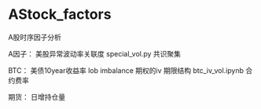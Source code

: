 # AStock_factors
A股时序因子分析

A因子：
美股异常波动率关联度 special_vol.py
共识聚集


BTC：
美债10year收益率
lob imbalance
期权的iv 期限结构  btc_iv_vol.ipynb
合约费率


期货：
日增持仓量